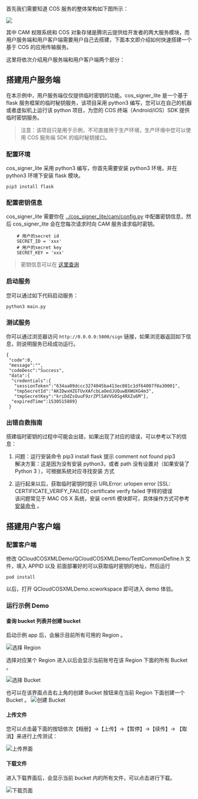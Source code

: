 首先我们需要知道 COS 服务的整体架构如下图所示：

![](http://mc.qcloudimg.com/static/img/b1e187a9ec129ffc766c07a733ef4dd6/image.jpg)

其中 CAM 权限系统和 COS 对象存储是腾讯云提供给开发者的两大服务模块，而用户服务端和用户客户端需要用户自己去搭建，下面本文即介绍如何快速搭建一个基于 COS 的应用传输服务。

这里将依次介绍用户服务端和用户客户端两个部分：

## 搭建用户服务端

在本示例中，用户服务端仅仅提供临时密钥的功能。cos\_signer\_lite 是一个基于 flask 服务框架的临时秘钥服务，该项目采用 python3 编写，您可以在自己的机器或者虚拟机上运行该 python 项目，为您的 COS 终端（Android/iOS）SDK 提供临时密钥服务。
> 注意：该项目只是用于示例，不可直接用于生产环境，生产环境中您可以使用 COS 服务端 SDK 的临时秘钥接口。


### 配置环境

cos\_signer\_lite 采用 python3 编写，你首先需要安装 python3 环境，并在 python3 环境下安装 flask 模块。

```
pip3 install flask
```

### 配置密钥信息

cos\_signer\_lite 需要你在 [../cos_signer_lite/cam/config.py](https://github.com/tencentyun/qcloud-sdk-android-samples/blob/master/QCloudCosSimpleSample/cos_signer_lite/cam/config.py) 中配置密钥信息，然后 cos\_signer\_lite 会在您每次请求时向 CAM 服务请求临时密钥。

```
    # 用户的secret id
    SECRET_ID = 'xxx'
    # 用户的secret key
    SECRET_KEY = 'xxx'
```

> 密钥信息可以在 [这里查询](https://console.cloud.tencent.com/cam/capi)


### 启动服务

您可以通过如下代码启动服务：

```
python3 main.py
```

### 测试服务

你可以通过浏览器访问 `http://0.0.0.0:5000/sign` 链接，如果浏览器返回如下信息，则说明服务已经成功运行。

```
{
 "code":0,
 "message":"",
 "codeDesc":"Success",
 "data":{
  "credentials":{
   "sessionToken":"634aa09dccc3274045ba413ec081c1df64007f0a30001",
   "tmpSecretId":"AKIDwxHZGTUvXAfcbLaOedJUQuwBXWUXG4m3",
   "tmpSecretKey":"kriDdZsOuuF9zrZPlSAVVG0Sg4RXZu6M"},
  "expiredTime":1530515889}
 }
```

### 出错自救指南
搭建临时密钥的过程中可能会出错，如果出现了对应的错误，可以参考以下的信息：
1. 问题：运行安装命令 pip3 install flask 提示 comment not found pip3    
解决方案：这是因为没有安装 python3，或者 path 没有设置对（如果安装了 Python 3 ），可根据系统对应寻找安装
方式

2. 运行起来以后，获取临时密钥时提示 URLError: urlopen error [SSL: CERTIFICATE_VERIFY_FAILED] certificate verify failed 字样的错误    
该问题常见于 MAC OS X 系统，安装 certifi 模块即可，具体操作方式可参考 [安装命令](https://stackoverflow.com/questions/27835619/urllib-and-ssl-certificate-verify-failed-error/42334357#42334357) 。





## 搭建用户客户端

### 配置客户端

修改 QCloudCOSXMLDemo/QCloudCOSXMLDemo/TestCommonDefine.h 文件，填入 APPID 以及 前面部署好的可以获取临时密钥的地址，然后运行

```
pod install
```
以后，打开 QCloudCOSXMLDemo.xcworkspace 即可进入 demo 体验。
### 运行示例 Demo
#### 查询 bucket 列表并创建 bucket

启动示例 app 后，会展示目前所有可用的 Region 。


![选择 Region](https://ios-release-1253960454.cos.ap-shanghai.myqcloud.com/imagebed/iOS_OOTB_DEMO_select_region.png)


选择对应某个 Region 进入以后会显示当前账号在该 Region 下面的所有 Bucket 。

![选择 Bucket](https://ios-release-1253960454.cos.ap-shanghai.myqcloud.com/imagebed/iOS_OOTB_Demo_select_bucket.png)

也可以在该界面点击右上角的创建 Bucket 按钮来在当前 Region 下面创建一个 Bucket 。
![创建 Bucket](https://ios-release-1253960454.cos.ap-shanghai.myqcloud.com/imagebed/iOS_OOTB_Demo_create_bucket.png)
#### 上传文件

您可以点击最下面的按钮依次【相册】->【上传】->【暂停】->【续传】-> 【取消】来进行上传测试：

![上传界面](https://ios-release-1253960454.cos.ap-shanghai.myqcloud.com/imagebed/iOS_OOTB_DEMO_upload.png)



#### 下载文件

进入下载界面后，会显示当前 bucket 内的所有文件，可以点击进行下载。

![下载页面](https://ios-release-1253960454.cos.ap-shanghai.myqcloud.com/imagebed/iOS_OOTB_DEMO_download.png)
